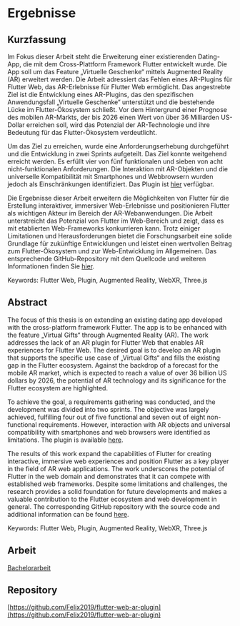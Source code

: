 # Ergebnisse

## Kurzfassung
Im Fokus dieser Arbeit steht die Erweiterung einer existierenden Dating-App, die mit dem Cross-Plattform Framework Flutter entwickelt wurde. Die App soll um das Feature „Virtuelle Geschenke“ mittels Augmented Reality (AR) erweitert werden. Die Arbeit adressiert das Fehlen eines AR-Plugins für Flutter Web, das AR-Erlebnisse für Flutter Web ermöglicht. Das angestrebte Ziel ist die Entwicklung eines AR-Plugins, das den spezifischen Anwendungsfall „Virtuelle Geschenke“ unterstützt und die bestehende Lücke im Flutter-Ökosystem schließt. Vor dem Hintergrund einer Prognose des mobilen AR-Markts, der bis 2026 einen Wert von über 36 Milliarden US-Dollar erreichen soll, wird das Potenzial der AR-Technologie und ihre Bedeutung für das Flutter-Ökosystem verdeutlicht.


Um das Ziel zu erreichen, wurde eine Anforderungserhebung durchgeführt und die Entwicklung in zwei Sprints aufgeteilt. Das Ziel konnte weitgehend erreicht werden. Es erfüllt vier von fünf funktionalen und sieben von acht nicht-funktionalen Anforderungen. Die Interaktion mit AR-Objekten und die universelle Kompatibilität mit Smartphones und Webbrowsern wurden jedoch als Einschränkungen identifiziert. Das Plugin ist [hier](https://pub.dev/packages/flutter_web_xr) verfügbar.


Die Ergebnisse dieser Arbeit erweitern die Möglichkeiten von Flutter für die Erstellung interaktiver, immersiver Web-Erlebnisse und positionieren Flutter als wichtigen Akteur im Bereich der AR-Webanwendungen. Die Arbeit unterstreicht das Potenzial von Flutter im Web-Bereich und zeigt, dass es mit etablierten Web-Frameworks konkurrieren kann. Trotz einiger Limitationen und Herausforderungen bietet die Forschungsarbeit eine solide Grundlage für zukünftige Entwicklungen und leistet einen wertvollen Beitrag zum Flutter-Ökosystem und zur Web-Entwicklung im Allgemeinen. Das entsprechende GitHub-Repository mit dem Quellcode und weiteren Informationen finden Sie [hier](https://github.com/Felix2019/flutter-web-ar-plugin).

Keywords: Flutter Web, Plugin, Augmented Reality, WebXR, Three.js


## Abstract

The focus of this thesis is on extending an existing dating app developed with the cross-platform framework Flutter. The app is to be enhanced with the feature „Virtual Gifts“ through Augmented Reality (AR). The work addresses the lack of an AR plugin for Flutter Web that enables AR experiences for Flutter Web. The desired goal is to develop an AR plugin that supports the specific use case of „Virtual Gifts“ and fills the existing gap in the Flutter ecosystem. Against the backdrop of a forecast for the mobile AR market, which is expected to reach a value of over 36 billion US dollars by 2026, the potential of AR technology and its significance for the Flutter ecosystem are highlighted.

To achieve the goal, a requirements gathering was conducted, and the development was divided into two sprints. The objective was largely achieved, fulfilling four out of five functional and seven out of eight non-functional requirements. However, interaction with AR objects and universal compatibility with smartphones and web browsers were identified as limitations. The plugin is available [here](https://pub.dev/packages/flutter_web_xr).

The results of this work expand the capabilities of Flutter for creating interactive, immersive web experiences and position Flutter as a key player in the field of AR web applications. The work underscores the potential of Flutter in the web domain and demonstrates that it can compete with established web frameworks. Despite some limitations and challenges, the research provides a solid foundation for future developments and makes a valuable contribution to the Flutter ecosystem and web development in general. The corresponding GitHub repository with the source code and additional information can be found [here](https://github.com/Felix2019/flutter-web-ar-plugin).

Keywords: Flutter Web, Plugin, Augmented Reality, WebXR, Three.js


## Arbeit

[Bachelorarbeit](./bachelorarbeit_felix_guenthner.pdf)

## Repository

[https://github.com/Felix2019/flutter-web-ar-plugin](https://github.com/Felix2019/flutter-web-ar-plugin)